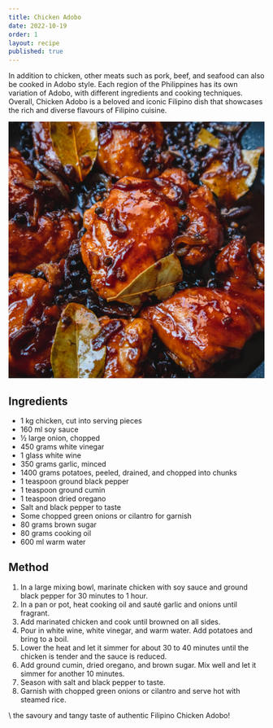 ```yaml
---
title: Chicken Adobo
date: 2022-10-19
order: 1
layout: recipe
published: true
---
```

In addition to chicken, other meats such as pork, beef, and seafood can also be cooked in Adobo style. Each region of the Philippines has its own variation of Adobo, with different ingredients and cooking techniques. Overall, Chicken Adobo is a beloved and iconic Filipino dish that showcases the rich and diverse flavours of Filipino cuisine.

![Chicken Adobo](../uploads/chicken-adobo-recipe-card.webp "Photo by MikhaEats")

## Ingredients

* 1 kg chicken, cut into serving pieces
* 160 ml soy sauce
* ½ large onion, chopped
* 450 grams white vinegar
* 1 glass white wine
* 350 grams garlic, minced
* 1400 grams potatoes, peeled, drained, and chopped into chunks
* 1 teaspoon ground black pepper
* 1 teaspoon ground cumin
* 1 teaspoon dried oregano
* Salt and black pepper to taste
* Some chopped green onions or cilantro for garnish
* 80 grams brown sugar
* 80 grams cooking oil
* 600 ml warm water

## Method

1. In a large mixing bowl, marinate chicken with soy sauce and ground black pepper for 30 minutes to 1 hour.
2. In a pan or pot, heat cooking oil and sauté garlic and onions until fragrant.
3. Add marinated chicken and cook until browned on all sides.
4. Pour in white wine, white vinegar, and warm water. Add potatoes and bring to a boil.
5. Lower the heat and let it simmer for about 30 to 40 minutes until the chicken is tender and the sauce is reduced.
6. Add ground cumin, dried oregano, and brown sugar. Mix well and let it simmer for another 10 minutes.
7. Season with salt and black pepper to taste.
8. Garnish with chopped green onions or cilantro and serve hot with steamed rice. ﻿                    

\    the savoury and tangy taste of authentic Filipino Chicken Adobo!